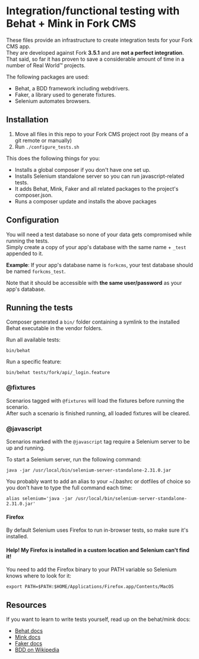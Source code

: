 # Integration/functional testing with Behat + Mink in Fork CMS
These files provide an infrastructure to create integration tests for your Fork CMS app.  
They are developed against Fork **3.5.1** and are **not a perfect integration**.  
That said, so far it has proven to save a considerable amount of time in a number of Real World™ projects.

The following packages are used:
* Behat, a BDD framework including webdrivers.
* Faker, a library used to generate fixtures.
* Selenium automates browsers.

## Installation
1. Move all files in this repo to your Fork CMS project root (by means of a git remote or manually)
2. Run ```./configure_tests.sh```

This does the following things for you:
* Installs a global composer if you don't have one set up.
* Installs Selenium standalone server so you can run javascript-related tests.
* It adds Behat, Mink, Faker and all related packages to the project's composer.json.
* Runs a composer update and installs the above packages

## Configuration
You will need a test database so none of your data gets compromised while running the tests.  
Simply create a copy of your app's database with the same name + ```_test``` appended to it.

**Example**: If your app's database name is ```forkcms```, your test database should be named ```forkcms_test```.

Note that it should be accessible with **the same user/password** as your app's database.

## Running the tests
Composer generated a ```bin/``` folder containing a symlink to the installed Behat executable in the vendor folders.

Run all available tests:
```
bin/behat
```

Run a specific feature:
```
bin/behat tests/fork/api/_login.feature
```

### @fixtures
Scenarios tagged with ```@fixtures``` will load the fixtures before running the scenario.  
After such a scenario is finished running, all loaded fixtures will be cleared.

### @javascript
Scenarios marked with the ```@javascript``` tag require a Selenium server to be up and running.

To start a Selenium server, run the following command:

```java -jar /usr/local/bin/selenium-server-standalone-2.31.0.jar```

You probably want to add an alias to your ~/.bashrc or dotfiles of choice so you don't have to type the full command each time:

```alias selenium='java -jar /usr/local/bin/selenium-server-standalone-2.31.0.jar'```

#### Firefox
By default Selenium uses Firefox to run in-browser tests, so make sure it's installed.

#### Help! My Firefox is installed in a custom location and Selenium can't find it!
You need to add the Firefox binary to your PATH variable so Selenium knows where to look for it:

```export PATH=$PATH:$HOME/Applications/Firefox.app/Contents/MacOS```

## Resources
If you want to learn to write tests yourself, read up on the behat/mink docs:
- [Behat docs](http://docs.behat.org/)
- [Mink docs](http://mink.behat.org/)
- [Faker docs](https://github.com/fzaninotto/Faker)
- [BDD on Wikipedia](http://en.wikipedia.org/wiki/Behavior-driven_development)

